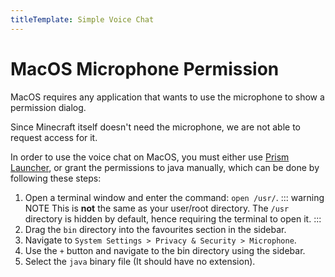 ```yaml
---
titleTemplate: Simple Voice Chat
---
```


# MacOS Microphone Permission

MacOS requires any application that wants to use the microphone to show a permission dialog.

Since Minecraft itself doesn't need the microphone, we are not able to request access for it.

In order to use the voice chat on MacOS, you must either use [Prism Launcher](https://prismlauncher.org/), or grant the permissions to java manually, which can be done by following these steps:

1. Open a terminal window and enter the command: `open /usr/`.
   ::: warning NOTE This is **not** the same as your user/root directory. The `/usr` directory is hidden by default, hence requiring the terminal to open it. :::
2. Drag the `bin` directory into the favourites section in the sidebar.
3. Navigate to `System Settings > Privacy & Security > Microphone`.
4. Use the `+` button and navigate to the bin directory using the sidebar.
5. Select the `java` binary file (It should have no extension).
